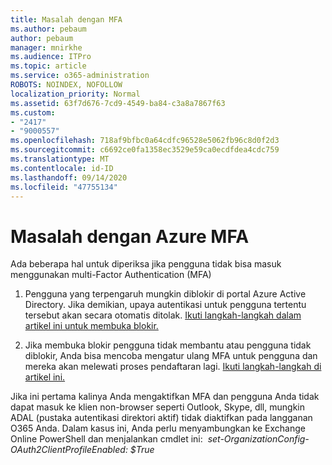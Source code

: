 ```yaml
---
title: Masalah dengan MFA
ms.author: pebaum
author: pebaum
manager: mnirkhe
ms.audience: ITPro
ms.topic: article
ms.service: o365-administration
ROBOTS: NOINDEX, NOFOLLOW
localization_priority: Normal
ms.assetid: 63f7d676-7cd9-4549-ba84-c3a8a7867f63
ms.custom:
- "2417"
- "9000557"
ms.openlocfilehash: 718af9bfbc0a64cdfc96528e5062fb96c8d0f2d3
ms.sourcegitcommit: c6692ce0fa1358ec3529e59ca0ecdfdea4cdc759
ms.translationtype: MT
ms.contentlocale: id-ID
ms.lasthandoff: 09/14/2020
ms.locfileid: "47755134"
---
```

# <a name="issues-with-azure-mfa"></a>Masalah dengan Azure MFA
Ada beberapa hal untuk diperiksa jika pengguna tidak bisa masuk menggunakan multi-Factor Authentication (MFA)

1. Pengguna yang terpengaruh mungkin diblokir di portal Azure Active Directory. Jika demikian, upaya autentikasi untuk pengguna tertentu tersebut akan secara otomatis ditolak. [Ikuti langkah-langkah dalam artikel ini untuk membuka blokir.](https://docs.microsoft.com/azure/active-directory/authentication/howto-mfa-mfasettings#block-and-unblock-users)

2. Jika membuka blokir pengguna tidak membantu atau pengguna tidak diblokir, Anda bisa mencoba mengatur ulang MFA untuk pengguna dan mereka akan melewati proses pendaftaran lagi. [Ikuti langkah-langkah di artikel ini.](https://docs.microsoft.com/azure/active-directory/authentication/howto-mfa-userdevicesettings#require-users-to-provide-contact-methods-again)

Jika ini pertama kalinya Anda mengaktifkan MFA dan pengguna Anda tidak dapat masuk ke klien non-browser seperti Outlook, Skype, dll, mungkin ADAL (pustaka autentikasi direktori aktif) tidak diaktifkan pada langganan O365 Anda. Dalam kasus ini, Anda perlu menyambungkan ke Exchange Online PowerShell dan menjalankan cmdlet ini:  *set-OrganizationConfig-OAuth2ClientProfileEnabled: $True*